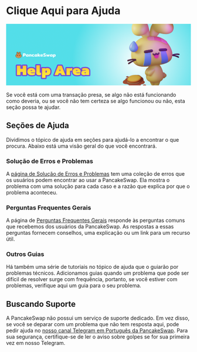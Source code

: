 # Clique Aqui para Ajuda

![](../../.gitbook/assets/help-area-header.png)

Se você está com uma transação presa, se algo não está funcionando como deveria, ou se você não tem certeza se algo funcionou ou não, esta seção possa te ajudar.

## Seções de Ajuda

Dividimos o tópico de ajuda em seções para ajudá-lo a encontrar o que procura. Abaixo está uma visão geral do que você encontrará.

### Solução de Erros e Problemas

A  [página de Solução de Erros e Problemas](./#solucao-de-problemas-e) tem uma coleção de erros que os usuários podem encontrar ao usar a PancakeSwap. Ela mostra o problema com uma solução para cada caso e a razão que explica por que o problema aconteceu.

### Perguntas Frequentes Gerais

A página de [Perguntas Frequentes Gerais](./#general-faq) responde às perguntas comuns que recebemos dos usuários da PancakeSwap. As respostas a essas perguntas fornecem conselhos, uma explicação ou um link para um recurso útil.

### Outros Guias

Há também uma série de tutoriais no tópico de ajuda que o guiarão por problemas técnicos. Adicionamos guias quando um problema que pode ser difícil de resolver surge com frequência, portanto, se você estiver com problemas, verifique aqui um guia para o seu problema.

## Buscando Suporte

A PancakeSwap não possui um serviço de suporte dedicado. Em vez disso, se você se deparar com um problema que não tem resposta aqui, pode pedir ajuda no [nosso canal Telegram em Português da PancakeSwap](https://t.me/PancakeSwapPortuguese). Para sua segurança, certifique-se de ler o aviso sobre golpes se for sua primeira vez em nosso Telegram.
